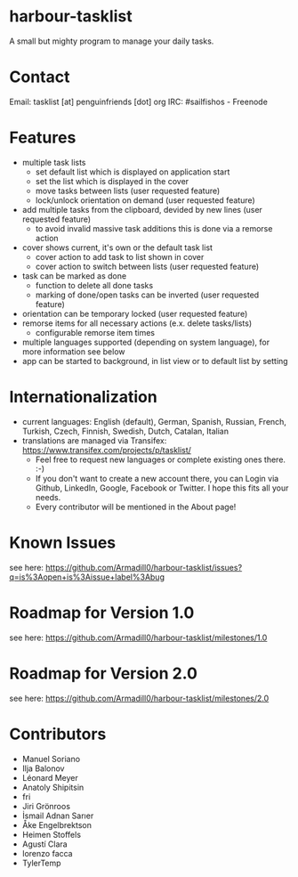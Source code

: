 harbour-tasklist
================

A small but mighty program to manage your daily tasks.

Contact
================
Email: tasklist [at] penguinfriends [dot] org
IRC: #sailfishos - Freenode

Features
================
- multiple task lists
    - set default list which is displayed on application start
    - set the list which is displayed in the cover
    - move tasks between lists (user requested feature)
    - lock/unlock orientation on demand (user requested feature)
- add multiple tasks from the clipboard, devided by new lines (user requested feature)
    - to avoid invalid massive task additions this is done via a remorse action
- cover shows current, it's own or the default task list
    - cover action to add task to list shown in cover
    - cover action to switch between lists (user requested feature)
- task can be marked as done
    - function to delete all done tasks
    - marking of done/open tasks can be inverted (user requested feature)
- orientation can be temporary locked (user requested feature)
- remorse items for all necessary actions (e.x. delete tasks/lists)
    - configurable remorse item times
- multiple languages supported (depending on system language), for more information see below
- app can be started to background, in list view or to default list by setting

Internationalization
================
- current languages: English (default), German, Spanish, Russian, French, Turkish, Czech, Finnish, Swedish, Dutch, Catalan, Italian
- translations are managed via Transifex: https://www.transifex.com/projects/p/tasklist/
    - Feel free to request new languages or complete existing ones there. :-)
    - If you don't want to create a new account there, you can Login via Github, LinkedIn, Google, Facebook or Twitter. I hope this fits all your needs.
    - Every contributor will be mentioned in the About page!

Known Issues
================
see here: https://github.com/Armadill0/harbour-tasklist/issues?q=is%3Aopen+is%3Aissue+label%3Abug

Roadmap for Version 1.0
================
see here: https://github.com/Armadill0/harbour-tasklist/milestones/1.0

Roadmap for Version 2.0
================
see here: https://github.com/Armadill0/harbour-tasklist/milestones/2.0

Contributors
================
- Manuel Soriano
- Ilja Balonov
- L&eacute;onard Meyer
- Anatoly Shipitsin
- fri
- Jiri Gr&ouml;nroos
- &#304;smail Adnan Sar&#305;er
- &Aring;ke Engelbrektson
- Heimen Stoffels
- Agust&iacute; Clara
- lorenzo facca
- TylerTemp

